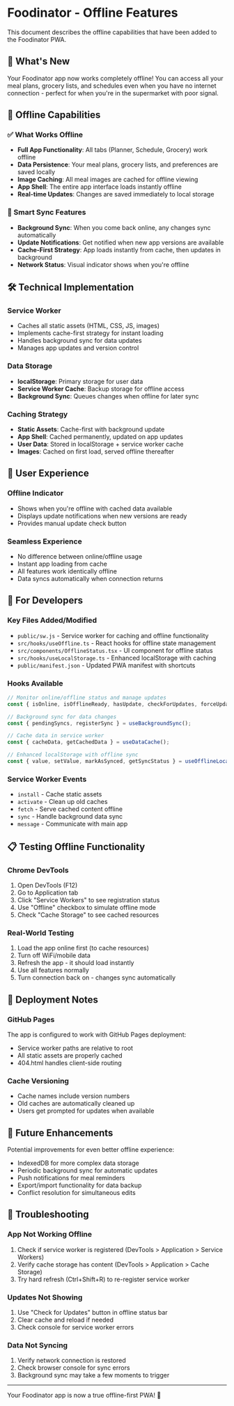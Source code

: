 # Foodinator - Offline Features

This document describes the offline capabilities that have been added to the Foodinator PWA.

## 🚀 What's New

Your Foodinator app now works completely offline! You can access all your meal plans, grocery lists, and schedules even when you have no internet connection - perfect for when you're in the supermarket with poor signal.

## 📱 Offline Capabilities

### ✅ What Works Offline
- **Full App Functionality**: All tabs (Planner, Schedule, Grocery) work offline
- **Data Persistence**: Your meal plans, grocery lists, and preferences are saved locally
- **Image Caching**: All meal images are cached for offline viewing
- **App Shell**: The entire app interface loads instantly offline
- **Real-time Updates**: Changes are saved immediately to local storage

### 🔄 Smart Sync Features
- **Background Sync**: When you come back online, any changes sync automatically
- **Update Notifications**: Get notified when new app versions are available
- **Cache-First Strategy**: App loads instantly from cache, then updates in background
- **Network Status**: Visual indicator shows when you're offline

## 🛠 Technical Implementation

### Service Worker
- Caches all static assets (HTML, CSS, JS, images)
- Implements cache-first strategy for instant loading
- Handles background sync for data updates
- Manages app updates and version control

### Data Storage
- **localStorage**: Primary storage for user data
- **Service Worker Cache**: Backup storage for offline access
- **Background Sync**: Queues changes when offline for later sync

### Caching Strategy
- **Static Assets**: Cache-first with background update
- **App Shell**: Cached permanently, updated on app updates
- **User Data**: Stored in localStorage + service worker cache
- **Images**: Cached on first load, served offline thereafter

## 🎯 User Experience

### Offline Indicator
- Shows when you're offline with cached data available
- Displays update notifications when new versions are ready
- Provides manual update check button

### Seamless Experience
- No difference between online/offline usage
- Instant app loading from cache
- All features work identically offline
- Data syncs automatically when connection returns

## 🔧 For Developers

### Key Files Added/Modified
- `public/sw.js` - Service worker for caching and offline functionality
- `src/hooks/useOffline.ts` - React hooks for offline state management
- `src/components/OfflineStatus.tsx` - UI component for offline status
- `src/hooks/useLocalStorage.ts` - Enhanced localStorage with caching
- `public/manifest.json` - Updated PWA manifest with shortcuts

### Hooks Available
```typescript
// Monitor online/offline status and manage updates
const { isOnline, isOfflineReady, hasUpdate, checkForUpdates, forceUpdate } = useOffline();

// Background sync for data changes
const { pendingSyncs, registerSync } = useBackgroundSync();

// Cache data in service worker
const { cacheData, getCachedData } = useDataCache();

// Enhanced localStorage with offline sync
const { value, setValue, markAsSynced, getSyncStatus } = useOfflineLocalStorage(key, initialValue);
```

### Service Worker Events
- `install` - Cache static assets
- `activate` - Clean up old caches
- `fetch` - Serve cached content offline
- `sync` - Handle background data sync
- `message` - Communicate with main app

## 📋 Testing Offline Functionality

### Chrome DevTools
1. Open DevTools (F12)
2. Go to Application tab
3. Click "Service Workers" to see registration status
4. Use "Offline" checkbox to simulate offline mode
5. Check "Cache Storage" to see cached resources

### Real-World Testing
1. Load the app online first (to cache resources)
2. Turn off WiFi/mobile data
3. Refresh the app - it should load instantly
4. Use all features normally
5. Turn connection back on - changes sync automatically

## 🚀 Deployment Notes

### GitHub Pages
The app is configured to work with GitHub Pages deployment:
- Service worker paths are relative to root
- All static assets are properly cached
- 404.html handles client-side routing

### Cache Versioning
- Cache names include version numbers
- Old caches are automatically cleaned up
- Users get prompted for updates when available

## 🔮 Future Enhancements

Potential improvements for even better offline experience:
- IndexedDB for more complex data storage
- Periodic background sync for automatic updates
- Push notifications for meal reminders
- Export/import functionality for data backup
- Conflict resolution for simultaneous edits

## 🐛 Troubleshooting

### App Not Working Offline
1. Check if service worker is registered (DevTools > Application > Service Workers)
2. Verify cache storage has content (DevTools > Application > Cache Storage)
3. Try hard refresh (Ctrl+Shift+R) to re-register service worker

### Updates Not Showing
1. Use "Check for Updates" button in offline status bar
2. Clear cache and reload if needed
3. Check console for service worker errors

### Data Not Syncing
1. Verify network connection is restored
2. Check browser console for sync errors
3. Background sync may take a few moments to trigger

---

Your Foodinator app is now a true offline-first PWA! 🎉
